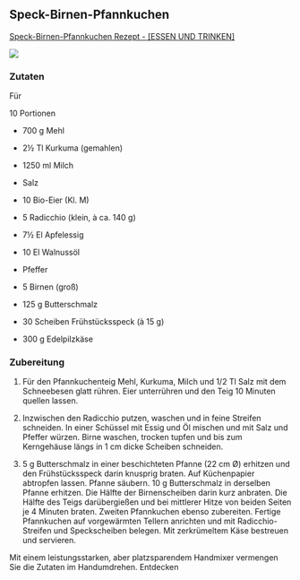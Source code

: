 ## Speck-Birnen-Pfannkuchen

[Speck-Birnen-Pfannkuchen Rezept - [ESSEN UND TRINKEN]](https://www.essen-und-trinken.de/rezepte/90424-rzpt-speck-birnen-pfannkuchen)

![](K:\data\md\_bilder\2025-04-17-11-55-04-speck-birnen-pfannkuchen-jpg--66278-.jpg)

### Zutaten

Für

10 Portionen 

- 700 g Mehl

- 2½ Tl Kurkuma (gemahlen)

- 1250 ml Milch

- Salz

- 10 Bio-Eier (Kl. M)

- 5 Radicchio (klein, à ca. 140 g)

- 7½ El Apfelessig

- 10 El Walnussöl

- Pfeffer

- 5 Birnen (groß)

- 125 g Butterschmalz

- 30 Scheiben Frühstücksspeck (à 15 g)

- 300 g Edelpilzkäse

### Zubereitung

1. Für den Pfannkuchenteig Mehl, Kurkuma, Milch und 1/2 Tl Salz mit dem 
   Schneebesen glatt rühren. Eier unterrühren und den Teig 10 Minuten 
   quellen lassen.

2. Inzwischen den Radicchio putzen, waschen und in feine Streifen 
   schneiden. In einer Schüssel mit Essig und Öl mischen und mit Salz und 
   Pfeffer würzen. Birne waschen, trocken tupfen und bis zum Kerngehäuse 
   längs in 1 cm dicke Scheiben schneiden.

3. 5 g Butterschmalz in einer beschichteten Pfanne (22 cm Ø) erhitzen und 
   den Frühstücksspeck darin knusprig braten. Auf Küchenpapier abtropfen 
   lassen. Pfanne säubern. 10 g Butterschmalz in derselben Pfanne erhitzen.
   Die Hälfte der Birnenscheiben darin kurz anbraten. Die Hälfte des Teigs
   darübergießen und bei mittlerer Hitze von beiden Seiten je 4 Minuten 
   braten. Zweiten Pfannkuchen ebenso zubereiten. Fertige Pfannkuchen auf 
   vorgewärmten Tellern anrichten und mit Radicchio-Streifen und 
   Speckscheiben belegen. Mit zerkrümeltem Käse bestreuen und servieren.

Mit einem leistungsstarken, aber platzsparendem Handmixer vermengen Sie die Zutaten im Handumdrehen. Entdecken 
